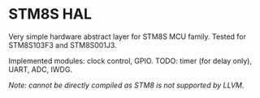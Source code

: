 # STM8S HAL

Very simple hardware abstract layer for STM8S MCU family. Tested for STM8S103F3 and STM8S001J3.

Implemented modules: clock control, GPIO. TODO: timer (for delay only), UART, ADC, IWDG.

*Note: cannot be directly compiled as STM8 is not supported by LLVM*.
